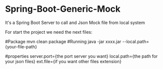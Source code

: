 # Spring-Boot-Generic-Mock
It's a Spring Boot Server to call and Json Mock file from local system


For start the project we need the next files:

#Package
mvn clean package
#Running
java -jar xxxx.jar --local.path={your-file-path}

#properties
server.port={the port server you want}
local.path={the path for your json files}
ext.file={if you want other files extension}

